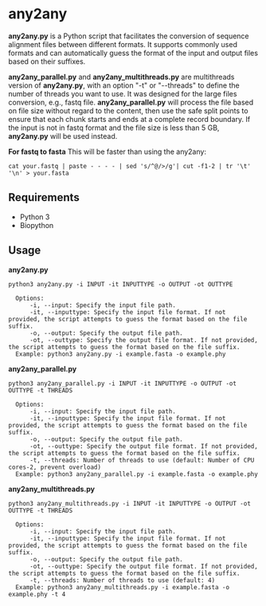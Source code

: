 # any2any
**any2any.py** is a Python script that facilitates the conversion of sequence alignment files between different formats. It supports commonly used formats and can automatically guess the format of the input and output files based on their suffixes.

**any2any_parallel.py** and **any2any_multithreads.py** are multithreads version of **any2any.py**, with an option "-t" or "--threads" to define the number of threads you want to use. It was designed for the large files conversion, e.g., fastq file. **any2any_parallel.py** will process the file based on file size without regard to the content, then use the safe split points to ensure that each chunk starts and ends at a complete record boundary. If the input is not in fastq format and the file size is less than 5 GB, **any2any.py** will be used instead.

**For fastq to fasta** This will be faster than using the any2any: 
```
cat your.fastq | paste - - - - | sed 's/^@/>/g'| cut -f1-2 | tr '\t' '\n' > your.fasta
```

## Requirements
- Python 3
- Biopython

## Usage
**any2any.py**
```
python3 any2any.py -i INPUT -it INPUTTYPE -o OUTPUT -ot OUTTYPE

  Options:
      -i, --input: Specify the input file path.
      -it, --inputtype: Specify the input file format. If not provided, the script attempts to guess the format based on the file suffix.
      -o, --output: Specify the output file path.
      -ot, --outtype: Specify the output file format. If not provided, the script attempts to guess the format based on the file suffix.
  Example: python3 any2any.py -i example.fasta -o example.phy
```

**any2any_parallel.py**
```
python3 any2any_parallel.py -i INPUT -it INPUTTYPE -o OUTPUT -ot OUTTYPE -t THREADS

  Options:
      -i, --input: Specify the input file path.
      -it, --inputtype: Specify the input file format. If not provided, the script attempts to guess the format based on the file suffix.
      -o, --output: Specify the output file path.
      -ot, --outtype: Specify the output file format. If not provided, the script attempts to guess the format based on the file suffix.
      -t, --threads: Number of threads to use (default: Number of CPU cores-2, prevent overload)
  Example: python3 any2any_parallel.py -i example.fasta -o example.phy
```


**any2any_multithreads.py**
```
python3 any2any_multithreads.py -i INPUT -it INPUTTYPE -o OUTPUT -ot OUTTYPE -t THREADS

  Options:
      -i, --input: Specify the input file path.
      -it, --inputtype: Specify the input file format. If not provided, the script attempts to guess the format based on the file suffix.
      -o, --output: Specify the output file path.
      -ot, --outtype: Specify the output file format. If not provided, the script attempts to guess the format based on the file suffix.
      -t, --threads: Number of threads to use (default: 4)
  Example: python3 any2any_multithreads.py -i example.fasta -o example.phy -t 4
```
